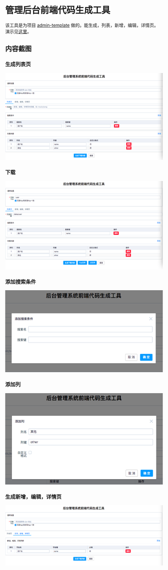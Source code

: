 # 管理后台前端代码生成工具
该工具是为项目 [admin-template](https://github.com/iamjoel/admin-template) 做的。能生成，列表，新增，编辑，详情页。 演示见[这里](https://iamjoel.github.io/admin-fe-generator/src/)。

## 内容截图
### 生成列表页
<div align="center">
  <img src="screenshot/list.png" alt="">
</div>

### 下载
<div align="center">
  <img src="screenshot/list-with-download.png" alt="">
</div>

### 添加搜索条件
<div align="center">
  <img src="screenshot/search.png" alt="">
</div>

### 添加列
<div align="center">
  <img src="screenshot/col.png" alt="">
</div>

### 生成新增，编辑，详情页
<div align="center">
  <img src="screenshot/update.png" alt="">
</div>
















